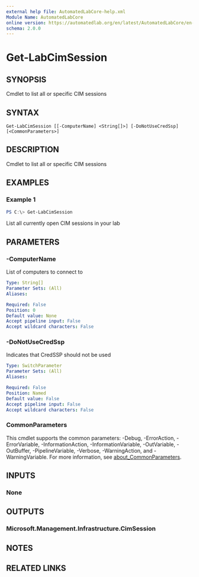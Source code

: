 ```yaml
---
external help file: AutomatedLabCore-help.xml
Module Name: AutomatedLabCore
online version: https://automatedlab.org/en/latest/AutomatedLabCore/en-us/Get-LabCimSession
schema: 2.0.0
---
```


# Get-LabCimSession

## SYNOPSIS
Cmdlet to list all or specific CIM sessions

## SYNTAX

```
Get-LabCimSession [[-ComputerName] <String[]>] [-DoNotUseCredSsp] [<CommonParameters>]
```

## DESCRIPTION
Cmdlet to list all or specific CIM sessions

## EXAMPLES

### Example 1
```powershell
PS C:\> Get-LabCimSession
```

List all currently open CIM sessions in your lab

## PARAMETERS

### -ComputerName
List of computers to connect to

```yaml
Type: String[]
Parameter Sets: (All)
Aliases:

Required: False
Position: 0
Default value: None
Accept pipeline input: False
Accept wildcard characters: False
```

### -DoNotUseCredSsp
Indicates that CredSSP should not be used

```yaml
Type: SwitchParameter
Parameter Sets: (All)
Aliases:

Required: False
Position: Named
Default value: False
Accept pipeline input: False
Accept wildcard characters: False
```

### CommonParameters
This cmdlet supports the common parameters: -Debug, -ErrorAction, -ErrorVariable, -InformationAction, -InformationVariable, -OutVariable, -OutBuffer, -PipelineVariable, -Verbose, -WarningAction, and -WarningVariable. For more information, see [about_CommonParameters](http://go.microsoft.com/fwlink/?LinkID=113216).

## INPUTS

### None
## OUTPUTS

### Microsoft.Management.Infrastructure.CimSession
## NOTES

## RELATED LINKS

